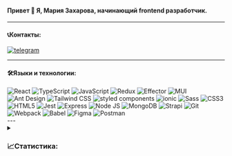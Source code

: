 #### Привет 👋 Я, Мария Захарова, начинающий frontend разработчик.

---
#### 📞Контакты:
  <a href="https://t.me/zakharovamaria73">
    <img src="https://img.shields.io/badge/Telegram-gray??style=plastic&logo=telegram" alt="telegram"/>
  </a>

---
#### 🛠️Языки и технологии:
<div>
  <img src="https://img.shields.io/badge/React-20232A??style=plastic&logo=react&logoColor=61DAFB" alt="React">
  <img src="https://img.shields.io/badge/TypeScript-20232A??style=plastic&logo=typescript&logoColor=3178C6" alt="TypeScript">
  <img src="https://img.shields.io/badge/JavaScript-20232A??style=plastic&logo=javascript&logoColor=F7DF1E" alt="JavaScript">
  
  <img src="https://img.shields.io/badge/Redux, Redux Toolkit-20232A??style=plastic&logo=redux&logoColor=764ABC" alt="Redux">
  <img src="https://img.shields.io/badge/Effector-20232A??style=plastic" alt="Effector">
  
  <img src="https://img.shields.io/badge/Material UI-20232A??style=for-the-badge&logo=MUI&logoColor=007FFF" alt="MUI">
  <img src="https://img.shields.io/badge/Ant Design-20232A??style=for-the-badge&logo=Ant Design&logoColor=0170FE" alt="Ant Design">
  <img src="https://img.shields.io/badge/Tailwind CSS-20232A??style=for-the-badge&logo=Tailwind CSS&logoColor=06B6D4" alt="Tailwind CSS">
  <img src="https://img.shields.io/badge/styled components-20232A??style=for-the-badge&logo=styledcomponents&logoColor=DB7093" alt="styled components">
  <img src="https://img.shields.io/badge/Ionic-20232A??style=for-the-badge&logo=ionic&logoColor=3880FF" alt="ionic">
  
  <img src="https://img.shields.io/badge/Sass-20232A??style=for-the-badge&logo=sass&logoColor=CC6699" alt="Sass">
  <img src="https://img.shields.io/badge/CSS3-20232A??style=for-the-badge&logo=css3&logoColor=1572B6" alt="СSS3">
  <img src="https://img.shields.io/badge/HTML5-20232A??style=for-the-badge&logo=html5&logoColor=E34F26" alt="HTML5">
  <img src="https://img.shields.io/badge/Jest-20232A??style=for-the-badge&logo=jest&logoColor=C21325" alt="Jest">
  
  <img src="https://img.shields.io/badge/Express.js-20232A??style=for-the-badge&logo=express&logoColor=white" alt="Express">
  <img src="https://img.shields.io/badge/Node.js-20232A??style=for-the-badge&logo=nodedotjs&logoColor=339933" alt="Node JS">
  <img src="https://img.shields.io/badge/MongoDB-20232A??style=for-the-badge&logo=mongodb&logoColor=47A248" alt="MongoDB">
  <img src="https://img.shields.io/badge/Strapi-20232A??style=for-the-badge&logo=strapi&logoColor=2F2E8B" alt="Strapi">
  
  <img src="https://img.shields.io/badge/GIT-20232A??style=for-the-badge&logo=git&logoColor=F05032" alt="Git">
  <img src="https://img.shields.io/badge/Webpack-20232A??style=for-the-badge&logo=Webpack&logoColor=8DD6F9" alt="Webpack">
  <img src="https://img.shields.io/badge/Babel-20232A??style=for-the-badge&logo=babel&logoColor=F9DC3E" alt="Babel">
  <img src="https://img.shields.io/badge/Figma-20232A??style=for-the-badge&logo=figma&logoColor=F24E1E" alt="Figma">
  <img src="https://img.shields.io/badge/Postman-20232A??style=for-the-badge&logo=Postman&logoColor=FF6C37" alt="Postman">
  
</div>
---
<!-- Options: &hide=stars,commits,prs,issues,contribs -->
<details>
<summary> <h3>📈Статистика:</h3></summary>
  <div align="center">
  <a href="https://github.com/anuraghazra/github-readme-stats">
    <img align="center" src="https://github-readme-stats.vercel.app/api?username=Mariyazakharova73&count_private=true&show_icons=true&theme=dark" />
  </a>
  
  <br/>
  <a href="https://github.com/anuraghazra/convoychat">
    <img align="center" src="https://github-readme-stats.vercel.app/api/top-langs/?username=Mariyazakharova73&layout=compact&theme=dark" />
  </a>
  </div>
</details>
<br/>
